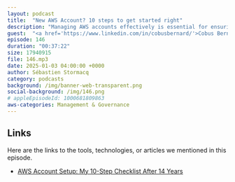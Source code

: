 ```yaml
---
layout: podcast
title:  "New AWS Account? 10 steps to get started right"
description: "Managing AWS accounts effectively is essential for ensuring security, cost efficiency, and streamlined operations. In this episode, Cobus Bernard delves into the critical steps and best practices every developer and team should adopt. From the initial setup of a new AWS account to advanced automation techniques with Terraform, the conversation covers everything you need to build a robust cloud management strategy. Cobus emphasizes the importance of a multi-account approach and highlights the role of Identity Center in securing access. The episode explores the significance of CI/CD pipelines, the monitoring power of AWS CloudTrail, and practical advice for setting up budget alerts to avoid unexpected costs. Whether you’re new to AWS or a seasoned professional, this episode offers actionable insights to elevate your account management practices."
guest:  "<a href='https://www.linkedin.com/in/cobusbernard/'>Cobus Bernard</a>, Developer Advocate, AWS"
episode: 146
duration: "00:37:22" 
size: 17940915
file: 146.mp3	
date: 2025-01-03 04:00:00 +0000
author: Sébastien Stormacq
category: podcasts
background: /img/banner-web-transparent.png
social-background: /img/146.png
# appleEpisodeId: 1000681809863
aws-categories: Management & Governance
---
```


## Links

Here are the links to the tools, technologies, or articles we mentioned in this episode.

- [AWS Account Setup: My 10-Step Checklist After 14 Years](https://community.aws/content/2jeVwnfpXuhvXFcYzBilLEgF2vR/aws-account-setup-my-10-step-checklist-after-14-years)